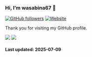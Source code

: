 ### Hi, I’m wasabina67 👋

[![GitHub followers](https://img.shields.io/github/followers/wasabina67)](https://github.com/wasabina67?tab=followers)
[![Website](https://img.shields.io/website?url=https%3A%2F%2Fgravatar.com%2Fwasabina67&up_message=Gravatar&label=wasabina67&color=%232b3f6d)](https://gravatar.com/wasabina67)

Thank you for visiting my GitHub profile.

![](https://github-readme-stats.vercel.app/api?username=wasabina67&show_icons=true&count_private=true&theme=merko&hide_title=true&disable_animations=true)
![](https://github-readme-stats.vercel.app/api/top-langs/?username=wasabina67&layout=compact&langs_count=8&theme=vue-dark&hide_title=true&disable_animations=true)

#### **Last updated**: 2025-07-09
